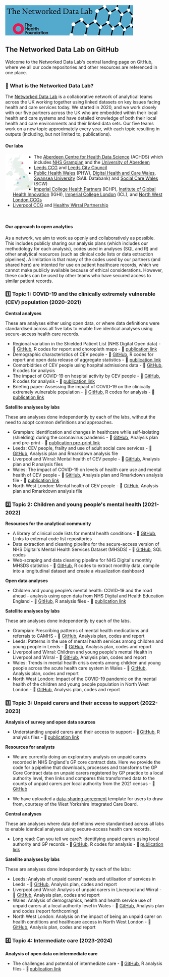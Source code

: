 <img src="img/ndlbanner.png" width="405" height="96">

## The Networked Data Lab on GitHub

Welcome to the Networked Data Lab's central landing page on GitHub, where we all our code repositories and other resources are referenced in one place.

### :link: What is the Networked Data Lab?

The [Networked Data Lab](https://www.health.org.uk/funding-and-partnerships/our-partnerships/the-networked-data-lab) is a collaborative network of analytical teams across the UK working together using linked datasets on key issues facing health and care services today. We started in 2020, and we work closely with our five partners across the UK who are embedded within their local health and care systems and have detailed knowledge of both their local health and care environments and their linked data sets. Our five teams work on a new topic approximately every year, with each topic resulting in outputs (including, but not limited to, publications).

#### Our labs

<img src="img/partners-map.png" width="18%" height="18%" align="left"/>
<ul>
  <li>The <a href="https://www.abdn.ac.uk/achds/">Aberdeen Centre for Health Data Science</a> (ACHDS) which includes <a href="https://www.nhsgrampian.org/">NHS Grampian</a>
 and the <a href="https://www.aberdeen-isc.ac.uk/">University of Aberdeen</a></li>
  <li><a href="https://www.leedsccg.nhs.uk/">Leeds CCG</a> and <a href="https://www.leeds.gov.uk/">Leeds City Council</a></li>
  <li><a href="https://phw.nhs.wales/">Public Health Wales</a> (PHW), <a href="https://dhcw.nhs.wales/">Digital Health and Care Wales</a>, <a href="https://saildatabank.com/">Swansea University</a> (SAIL Databank) and <a href="https://socialcare.wales/">Social Care Wales</a> (SCW)</li>
  <li><a href="https://imperialcollegehealthpartners.com/">Imperial College Health Partners</a> (ICHP), <a href="https://www.imperial.ac.uk/global-health-innovation/">Institute of Global Health Innovation</a> (IGHI), <a href="https://www.imperial.ac.uk/">Imperial College London</a> (ICL), and <a href="https://www.nwlondonics.nhs.uk/">North West London CCGs</a></li>
  <li><a href="https://www.liverpoolccg.nhs.uk/">Liverpool CCG</a> and <a href="https://www.wirralccg.nhs.uk/healthy-wirral/">Healthy Wirral Partnership</a></li>
</ul>
<br clear="left"/> 

#### Our approach to open analytics

As a network, we aim to work as openly and collaboratively as possible. This includes publicly sharing our analysis plans (which includes our methodology for each analysis), codes used in analyses (SQL and R) and other analytical resources (such as clinical code lists or data extraction pipelines). A limitation is that many of the codes used by our partners (and shared here) are intented for use on patient healthcare records, which we cannot make publicly available because of ethical considerations. However, these codes can be used by other teams who have secured access to similar patient records.

### :one: Topic 1: COVID-19 and the clinically extremely vulnerable (CEV) population (2020-2021)

**Central analyses**

These are analyses either using open data, or where data definitions were standardised across all five labs to enable five identical analyses using secure-access health care records.

- Regional variation in the Shielded Patient List (NHS Digital Open data) - :file_folder: [GitHub](https://github.com/HFAnalyticsLab/COVID19_Shielding), R codes for report and choropleth maps - :newspaper: [publication link](https://www.health.org.uk/news-and-comment/charts-and-infographics/understanding-the-needs-and-experiences-of-those-most-clinic)
- Demographic characteristics of CEV people - :file_folder: [GitHub](https://github.com/HFAnalyticsLab/NDL_Output1_Demographics), R codes for report and open data release of aggregate statistics - :newspaper: [publication link](https://www.health.org.uk/news-and-comment/charts-and-infographics/exploring-demographic-variation-in-groups-advised-to-shield)
- Comorbidities of CEV people using hospital admissions data - :file_folder: [GitHub](https://github.com/HFAnalyticsLab/NDL_Output2_Morbidity), R codes for analysis
- The impact of COVID-19 on hospital activity by CEV people - :file_folder: [GitHub](https://github.com/HFAnalyticsLab/NDL_Output3_Hospital_care_CEV), R codes for analysis - :newspaper: [publication link](https://www.health.org.uk/news-and-comment/charts-and-infographics/hospital-use-clinically-extremely-vulnerable-population)
- Briefing paper: Assessing the impact of COVID-19 on the clinically extremely vulnerable population - :file_folder: [GitHub](https://github.com/HFAnalyticsLab/NDL_Output3_Hospital_care_CEV), R codes for analysis - :newspaper: [publication link](https://www.health.org.uk/publications/reports/assessing-the-impact-of-covid-19-on-the-clinically-extremely-vulnerable-population)

**Satellite analyses by labs**

These are analyses done independently by each of the labs, without the need to adopt common definitions and approaches.

- Grampian: Identification and changes in healthcare while self-isolating (shielding) during the coronavirus pandemic - :file_folder: [GitHub](https://github.com/HFAnalyticsLab/NDL_Output4_Grampian), Analysis plan and pre-print - :newspaper: [publication pre-print link](https://www.medrxiv.org/content/10.1101/2021.09.09.21263026v1)
- Leeds: CEV people, frailty and use of adult social care services - :file_folder: [GitHub](https://github.com/HFAnalyticsLab/NDL_Output4_Leeds), Analysis plan and Rmarkdown analysis file
- Liverpool and Wirral: Mental health of CEV people - :file_folder: [GitHub](https://github.com/HFAnalyticsLab/NDL_Output4_LiverpoolWirral), Analysis plan and R analysis files
- Wales: The impact of COVID-19 on levels of health care use and mental health of CEV people - :file_folder: [GitHub](https://github.com/HFAnalyticsLab/NDL_Output4_Wales), Analysis plan and Rmarkdown analysis file - :newspaper: [publication link](https://phw.nhs.wales/services-and-teams/knowledge-directorate/research-and-evaluation/publications/covid-19-in-wales-the-impact-on-levels-of-health-care-use-and-mental-health-of-the-clinically-extremely-vulnerable/)
- North West London: Mental health of CEV people - :file_folder: [GitHub](https://github.com/HFAnalyticsLab/NDL_Output4_NWLondon), Analysis plan and Rmarkdown analysis file

### :two: Topic 2: Children and young people's mental health (2021-2022)

**Resources for the analytical community**

- A library of clinical code lists for mental health conditions - :file_folder: [GitHub](https://github.com/HFAnalyticsLab/Mental-health-code-lists), Links to external code list repositories
- Data extraction and cleaning pipeline for the secure-access version of NHS Digital's Mental Health Services Dataset (MHSDS) - :file_folder: [GitHub](https://github.com/HFAnalyticsLab/MHSDS-cleaning-pipeline), SQL codes
- Web-scraping and data cleaning pipeline for NHS Digital's monthly MHSDS statistics - :file_folder: [GitHub](https://github.com/sg-peytrignet/MHSDS-pipeline), R codes to extract monthly data, compile into a longitudinal dataset and create a visualization dashboard 

**Open data analyses**

- Children and young people’s mental health: COVID-19 and the road ahead - analysis using open data from NHS Digital and Health Education England - :file_folder: [GitHub](https://github.com/HFAnalyticsLab/MH-services-long-chart), R analysis files - :newspaper: [publication link](https://www.health.org.uk/news-and-comment/charts-and-infographics/children-and-young-people-s-mental-health)

**Satellite analyses by labs**

These are analyses done independently by each of the labs.

- Grampian: Prescribing patterns of mental health medications and referrals to CAMHS - :file_folder: [GitHub](https://github.com/HFAnalyticsLab/NDL_CYPMH_Grampian), Analysis plan, codes and report
- Leeds: Patterns in the use of mental health services among children and young people in Leeds - :file_folder: [GitHub](https://github.com/HFAnalyticsLab/NDL_CYPMH_Leeds), Analysis plan, codes and report
- Liverpool and Wirral: Children and young people's mental Health in Liverpool and Wirral - :file_folder: [GitHub](https://github.com/HFAnalyticsLab/NDL_CYPMH_Liverpool_Wirral), Analysis plan, codes and report
- Wales: Trends in mental health crisis events among children and young people across the acute health care system in Wales - :file_folder: [GitHub](https://github.com/HFAnalyticsLab/NDL_CYPMH_Wales), Analysis plan, codes and report
- North West London: Impact of the COVID-19 pandemic on the mental health of
the children and young people population in North West
London - :file_folder: [GitHub](https://github.com/HFAnalyticsLab/NDL_CYPMH_North_West_London), Analysis plan, codes and report

### :three: Topic 3: Unpaid carers and their access to support (2022-2023)

**Analysis of survey and open data sources** 

- Understanding unpaid carers and their access to support - :file_folder: [GitHub](https://github.com/HFAnalyticsLab/ndl-unpaid-carers-open-data/tree/main), R analysis files - 📰 [publication link](https://www.health.org.uk/publications/long-reads/understanding-unpaid-carers-and-their-access-to-support) 

**Resources for analysts** 

- We are currently doing an exploratory analysis on unpaid carers recorded in NHS England's GP core contract data. Here we provide the code for a pipeline that downloads, processes and transforms the GP Core Contract data on unpaid carers registered by GP practice to a local authority level, then links and compares this transformed data to the counts of unpaid carers per local authority from the 2021 census - :file_folder: [GitHub](https://github.com/HFAnalyticsLab/gp-contract-unpaid-carers)

- We have uploaded a [data-sharing agreement](https://github.com/HFAnalyticsLab/ndl-unpaid-carers/tree/main/Data%20sharing%20agreements) template for users to draw from, courtesy of the West Yorkshire Integrated Care Board. 

**Central analyses** 

These are analyses where data definitions were standardised across all labs to enable identical analyses using secure-access health care records. 

- Long read: Can you tell we care?: identifying unpaid carers using local authority and GP records - 📁 [GitHub](https://github.com/HFAnalyticsLab/ndl-unpaid-carers-central-analyses/tree/main), R codes for analysis - 📰 [publication link](https://www.health.org.uk/publications/long-reads/can-you-tell-we-care)  

**Satellite analyses by labs** 

These are analyses done independently by each of the labs: 

- Leeds: Analysis of unpaid carers' needs and utilisation of services in Leeds - :file_folder: [GitHub](https://github.com/HFAnalyticsLab/NDL_Unpaid_Carers_Leeds), Analysis plan, codes and report
- Liverpool and Wirral: Analysis of unpaid carers in Liverpool and Wirral - :file_folder: [GitHub](https://github.com/HFAnalyticsLab/NDL_Unpaid_Carers_Liverpool_and_Wirral), Analysis plan, codes and report
- Wales: Analysis of demographics, health and health service use of unpaid carers at a local authority level in Wales - :file_folder: [GitHub](https://github.com/HFAnalyticsLab/NDL_Unpaid_Carers_Wales), Analysis plan and codes (report forthcoming)
- North West London: Analysis on the impact of being an unpaid carer on health conditions and healthcare access in North West London - :file_folder: [GitHub](https://github.com/HFAnalyticsLab/NDL_Unpaid_Carers_NWL), Analysis plan, codes and report

### :four: Topic 4: Intermediate care (2023-2024)

**Analysis of open data on intermediate care** 

- The challenges and potential of intermediate care - :file_folder: [GitHub](https://github.com/HFAnalyticsLab/Intermediate-care-open-data-clean/tree/main), R analysis files - 📰 [publication link]() 
